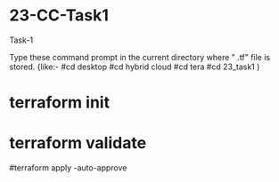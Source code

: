 # 23-CC-Task1
Task-1

Type these command prompt in the current directory where " .tf" file is stored.
{like:- 
#cd desktop
#cd hybrid cloud
#cd tera
#cd 23_task1
)
# terraform init 
# terraform validate
#terraform apply -auto-approve
